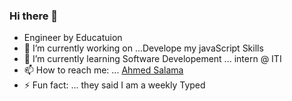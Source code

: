 ### Hi there 👋


- Engineer by Educatuion
- 🔭 I’m currently working on ...Develope my javaScript Skills
- 🌱 I’m currently learning Software Developement ... intern @ ITI
- 📫 How to reach me: ... [Ahmed Salama](http://wwww.twitter.com/iahmedsalama)
- ⚡ Fun fact: ... they said I am a weekly Typed

